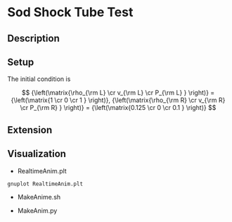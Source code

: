 # Sod Shock Tube Test


## Description

## Setup
The initial condition is 

$$ {\left(\matrix{\rho_{\rm L} \cr v_{\rm L} \cr P_{\rm L} } \right)}
= {\left(\matrix{1 \cr 0 \cr 1 } \right)},
{\left(\matrix{\rho_{\rm R} \cr v_{\rm R} \cr P_{\rm R} } \right)}
= {\left(\matrix{0.125 \cr 0 \cr 0.1 } \right)}
$$

## Extension

## Visualization

* RealtimeAnim.plt

`gnuplot RealtimeAnim.plt`

* MakeAnime.sh

* MakeAnim.py
